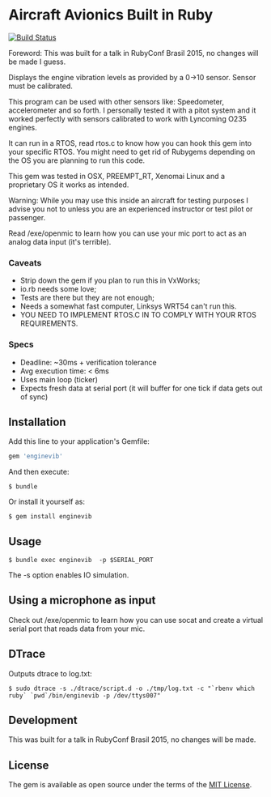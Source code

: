 # Aircraft Avionics Built in Ruby

[![Build Status](https://travis-ci.org/eduardordm/enginevib.svg?branch=master)](https://travis-ci.org/eduardordm/enginevib)


Foreword: This was built for a talk in RubyConf Brasil 2015, no changes will be made I guess.

Displays the engine vibration levels as provided by a 0->10 sensor. Sensor must be calibrated.

This program can be used with other sensors like: Speedometer, accelerometer and so forth.
I personally tested it with a pitot system and it worked perfectly with sensors calibrated
to work with Lyncoming O235 engines.

It can run in a RTOS, read rtos.c to know how you can hook this gem into your specific RTOS.
You might need to get rid of Rubygems depending on the OS you are planning to run this code.

This gem was tested in OSX, PREEMPT_RT, Xenomai Linux and a proprietary OS it works as intended.

Warning: While you may use this inside an aircraft for testing purposes I advise you not
to unless you are an experienced instructor or test pilot or passenger.

Read /exe/openmic to learn how you can use your mic port to act as an analog data input
(it's terrible).

### Caveats

* Strip down the gem if you plan to run this in VxWorks;
* io.rb needs some love;
* Tests are there but they are not enough;
* Needs a somewhat fast computer, Linksys WRT54 can't run this.
* YOU NEED TO IMPLEMENT RTOS.C IN TO COMPLY WITH YOUR RTOS REQUIREMENTS.

### Specs

* Deadline: ~30ms + verification tolerance
* Avg execution time: < 6ms
* Uses main loop (ticker)
* Expects fresh data at serial port (it will buffer for one tick if data gets out of sync)

## Installation

Add this line to your application's Gemfile:

```ruby
gem 'enginevib'
```

And then execute:

    $ bundle

Or install it yourself as:

    $ gem install enginevib

## Usage

    $ bundle exec enginevib  -p $SERIAL_PORT

The -s option enables IO simulation.

## Using a microphone as input

Check out /exe/openmic to learn how you can use socat and create a virtual serial port that reads data from your mic.

## DTrace


Outputs dtrace to log.txt:

    $ sudo dtrace -s ./dtrace/script.d -o ./tmp/log.txt -c "`rbenv which ruby` `pwd`/bin/enginevib -p /dev/ttys007"

## Development

This was built for a talk in RubyConf Brasil 2015, no changes will be made.

## License

The gem is available as open source under the terms of the [MIT License](http://opensource.org/licenses/MIT).




